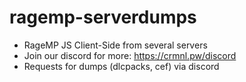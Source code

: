 # ragemp-serverdumps
- RageMP JS Client-Side from several servers
- Join our discord for more: https://crmnl.pw/discord
- Requests for dumps (dlcpacks, cef) via discord
